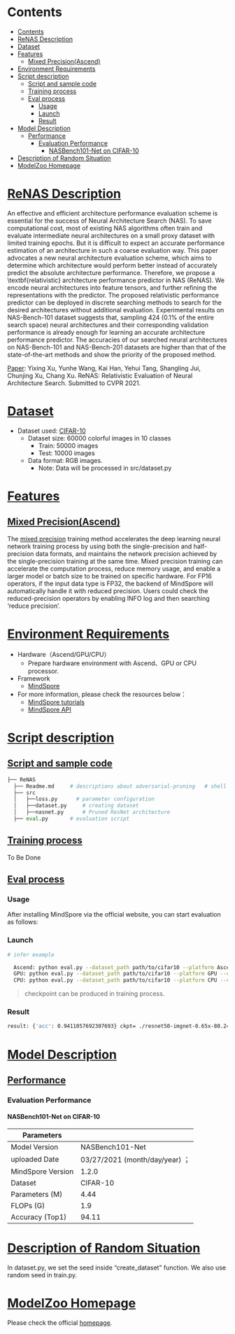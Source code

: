 # Contents

- [Contents](#contents)
- [ReNAS Description](#renas-description)
- [Dataset](#dataset)
- [Features](#features)
    - [Mixed Precision(Ascend)](#mixed-precisionascend)
- [Environment Requirements](#environment-requirements)
- [Script description](#script-description)
    - [Script and sample code](#script-and-sample-code)
    - [Training process](#training-process)
    - [Eval process](#eval-process)
        - [Usage](#usage)
        - [Launch](#launch)
        - [Result](#result)
- [Model Description](#model-description)
    - [Performance](#performance)
        - [Evaluation Performance](#evaluation-performance)
            - [NASBench101-Net on CIFAR-10](#nasbench101-net-on-cifar-10)
- [Description of Random Situation](#description-of-random-situation)
- [ModelZoo Homepage](#modelzoo-homepage)

# [ReNAS Description](#contents)

An effective and efficient architecture performance evaluation scheme is essential for the success of Neural Architecture Search (NAS). To save computational cost, most of existing NAS algorithms often train and evaluate intermediate neural architectures on a small proxy dataset with limited training epochs. But it is difficult to expect an accurate performance estimation of an architecture in such a coarse evaluation way. This paper advocates a new neural architecture evaluation scheme, which aims to determine which architecture would perform better instead of accurately predict the absolute architecture performance. Therefore, we propose a \textbf{relativistic} architecture performance predictor in NAS (ReNAS). We encode neural architectures into feature tensors, and further refining the representations with the predictor. The proposed relativistic performance predictor can be deployed in discrete searching methods to search for the desired architectures without additional evaluation. Experimental results on NAS-Bench-101 dataset suggests that, sampling 424 ($0.1\%$ of the entire search space) neural architectures and their corresponding validation performance is already enough for learning an accurate architecture performance predictor. The accuracies of our searched neural architectures on NAS-Bench-101 and NAS-Bench-201 datasets are higher than that of the state-of-the-art methods and show the priority of the proposed method.

[Paper](https://arxiv.org/pdf/1910.01523.pdf): Yixing Xu, Yunhe Wang, Kai Han, Yehui Tang, Shangling Jui, Chunjing Xu, Chang Xu. ReNAS: Relativistic Evaluation of Neural Architecture Search. Submitted to CVPR 2021.

# [Dataset](#contents)

- Dataset used: [CIFAR-10](https://www.cs.toronto.edu/~kriz/cifar.html)
    - Dataset size: 60000 colorful images in 10 classes
        - Train:  50000 images
        - Test: 10000 images
    - Data format: RGB images.
        - Note: Data will be processed in src/dataset.py

# [Features](#contents)

## [Mixed Precision(Ascend)](#contents)

The [mixed precision](https://www.mindspore.cn/tutorials/experts/en/r1.8/others/mixed_precision.html) training method accelerates the deep learning neural network training process by using both the single-precision and half-precision data formats, and maintains the network precision achieved by the single-precision training at the same time. Mixed precision training can accelerate the computation process, reduce memory usage, and enable a larger model or batch size to be trained on specific hardware.
For FP16 operators, if the input data type is FP32, the backend of MindSpore will automatically handle it with reduced precision. Users could check the reduced-precision operators by enabling INFO log and then searching ‘reduce precision’.

# [Environment Requirements](#contents)

- Hardware（Ascend/GPU/CPU）
    - Prepare hardware environment with Ascend、GPU or CPU processor.
- Framework
    - [MindSpore](https://www.mindspore.cn/install/en)
- For more information, please check the resources below：
    - [MindSpore tutorials](https://www.mindspore.cn/tutorials/en/r1.8/index.html)
    - [MindSpore API](https://www.mindspore.cn/docs/api/en/r1.8/index.html)

# [Script description](#contents)

## [Script and sample code](#contents)

```python
├── ReNAS
  ├── Readme.md     # descriptions about adversarial-pruning   # shell script for evaluation with CPU, GPU or Ascend
  ├── src
  │   ├──loss.py      # parameter configuration
  │   ├──dataset.py     # creating dataset
  │   ├──nasnet.py      # Pruned ResNet architecture
  ├── eval.py       # evaluation script
```

## [Training process](#contents)

To Be Done

## [Eval process](#contents)

### Usage

After installing MindSpore via the official website, you can start evaluation as follows:

### Launch

```bash
# infer example

  Ascend: python eval.py --dataset_path path/to/cifar10 --platform Ascend --checkpoint_path [CHECKPOINT_PATH]
  GPU: python eval.py --dataset_path path/to/cifar10 --platform GPU --checkpoint_path [CHECKPOINT_PATH]
  CPU: python eval.py --dataset_path path/to/cifar10 --platform CPU --checkpoint_path [CHECKPOINT_PATH]
```

> checkpoint can be produced in training process.

### Result

```bash
result: {'acc': 0.9411057692307693} ckpt= ./resnet50-imgnet-0.65x-80.24.ckpt

```

# [Model Description](#contents)

## [Performance](#contents)

### Evaluation Performance

#### NASBench101-Net on CIFAR-10

| Parameters                 |                                        |
| -------------------------- | -------------------------------------- |
| Model Version              | NASBench101-Net               |
| uploaded Date              | 03/27/2021 (month/day/year)  ；                      |
| MindSpore Version          | 1.2.0                                                       |
| Dataset                    | CIFAR-10                                             |
| Parameters (M)             | 4.44                                           |
| FLOPs (G) | 1.9 |
| Accuracy (Top1) | 94.11 |

# [Description of Random Situation](#contents)

In dataset.py, we set the seed inside “create_dataset" function. We also use random seed in train.py.

# [ModelZoo Homepage](#contents)

Please check the official [homepage](https://gitee.com/mindspore/models).
